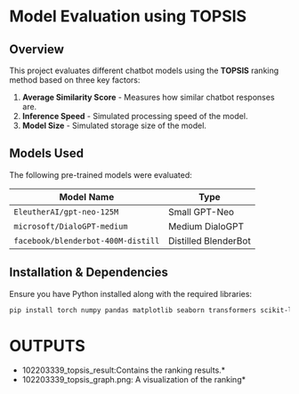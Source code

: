 #  Model Evaluation using TOPSIS

## Overview
This project evaluates different chatbot models using the **TOPSIS** ranking method based on three key factors:  
1. **Average Similarity Score** - Measures how similar chatbot responses are.  
2. **Inference Speed** - Simulated processing speed of the model.  
3. **Model Size** - Simulated storage size of the model.  

## Models Used
The following pre-trained models were evaluated:  

| Model Name                           | Type                     |
|--------------------------------------|--------------------------|
| `EleutherAI/gpt-neo-125M`            | Small GPT-Neo            |
| `microsoft/DialoGPT-medium`         | Medium DialoGPT          |
| `facebook/blenderbot-400M-distill`  | Distilled BlenderBot     |

## Installation & Dependencies
Ensure you have Python installed along with the required libraries:  

```bash
pip install torch numpy pandas matplotlib seaborn transformers scikit-learn
```
# OUTPUTS
* 102203339_topsis_result:Contains the ranking results.*
* 102203339_topsis_graph.png: A visualization of the ranking*

